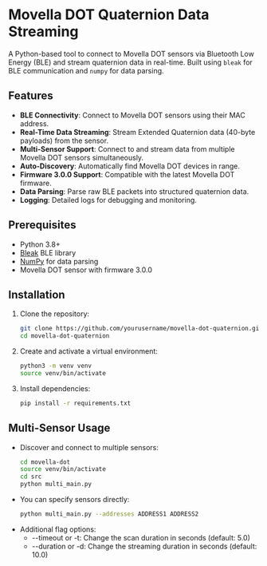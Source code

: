 # Movella DOT Quaternion Data Streaming

A Python-based tool to connect to Movella DOT sensors via Bluetooth Low Energy (BLE) and stream quaternion data in real-time. Built using `bleak` for BLE communication and `numpy` for data parsing.

## Features

- **BLE Connectivity**: Connect to Movella DOT sensors using their MAC address.
- **Real-Time Data Streaming**: Stream Extended Quaternion data (40-byte payloads) from the sensor.
- **Multi-Sensor Support**: Connect to and stream data from multiple Movella DOT sensors simultaneously.
- **Auto-Discovery**: Automatically find Movella DOT devices in range.
- **Firmware 3.0.0 Support**: Compatible with the latest Movella DOT firmware.
- **Data Parsing**: Parse raw BLE packets into structured quaternion data.
- **Logging**: Detailed logs for debugging and monitoring.

## Prerequisites

- Python 3.8+
- [Bleak](https://github.com/hbldh/bleak) BLE library
- [NumPy](https://numpy.org/) for data parsing
- Movella DOT sensor with firmware 3.0.0

## Installation

1. Clone the repository:
   ```bash
   git clone https://github.com/yourusername/movella-dot-quaternion.git
   cd movella-dot-quaternion

2. Create and activate a virtual environment:
   ```bash
   python3 -m venv venv
   source venv/bin/activate

3. Install dependencies:
   ```bash
   pip install -r requirements.txt

## Multi-Sensor Usage

 - Discover and connect to multiple sensors:
   ```bash
   cd movella-dot
   source venv/bin/activate
   cd src
   python multi_main.py

 - You can specify sensors directly:
   ```bash
   python multi_main.py --addresses ADDRESS1 ADDRESS2

 - Additional flag options:
   - --timeout or -t: Change the scan duration in seconds (default: 5.0)
   - --duration or -d: Change the streaming duration in seconds (default: 10.0)
